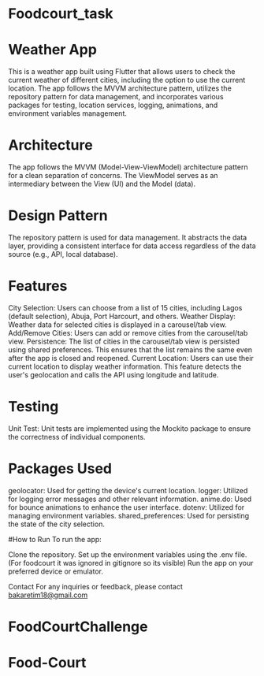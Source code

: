 # Foodcourt_task
# Weather App
This is a weather app built using Flutter that allows users to check the current weather of different cities, including the option to use the current location. The app follows the MVVM architecture pattern, utilizes the repository pattern for data management, and incorporates various packages for testing, location services, logging, animations, and environment variables management.

# Architecture
The app follows the MVVM (Model-View-ViewModel) architecture pattern for a clean separation of concerns. The ViewModel serves as an intermediary between the View (UI) and the Model (data).

# Design Pattern
The repository pattern is used for data management. It abstracts the data layer, providing a consistent interface for data access regardless of the data source (e.g., API, local database).

# Features
City Selection: Users can choose from a list of 15 cities, including Lagos (default selection), Abuja, Port Harcourt, and others.
Weather Display: Weather data for selected cities is displayed in a carousel/tab view.
Add/Remove Cities: Users can add or remove cities from the carousel/tab view.
Persistence: The list of cities in the carousel/tab view is persisted using shared preferences. This ensures that the list remains the same even after the app is closed and reopened.
Current Location: Users can use their current location to display weather information. This feature detects the user's geolocation and calls the API using longitude and latitude.

# Testing
Unit Test: Unit tests are implemented using the Mockito package to ensure the correctness of individual components.

# Packages Used
geolocator: Used for getting the device's current location.
logger: Utilized for logging error messages and other relevant information.
anime.do: Used for bounce animations to enhance the user interface.
dotenv: Utilized for managing environment variables.
shared_preferences: Used for persisting the state of the city selection.

#How to Run
To run the app:

Clone the repository.
Set up the environment variables using the .env file.(For foodcourt it was ignored in gitignore so its visible)
Run the app on your preferred device or emulator.


Contact
For any inquiries or feedback, please contact bakaretim18@gmail.com


# FoodCourtChallenge
# Food-Court
